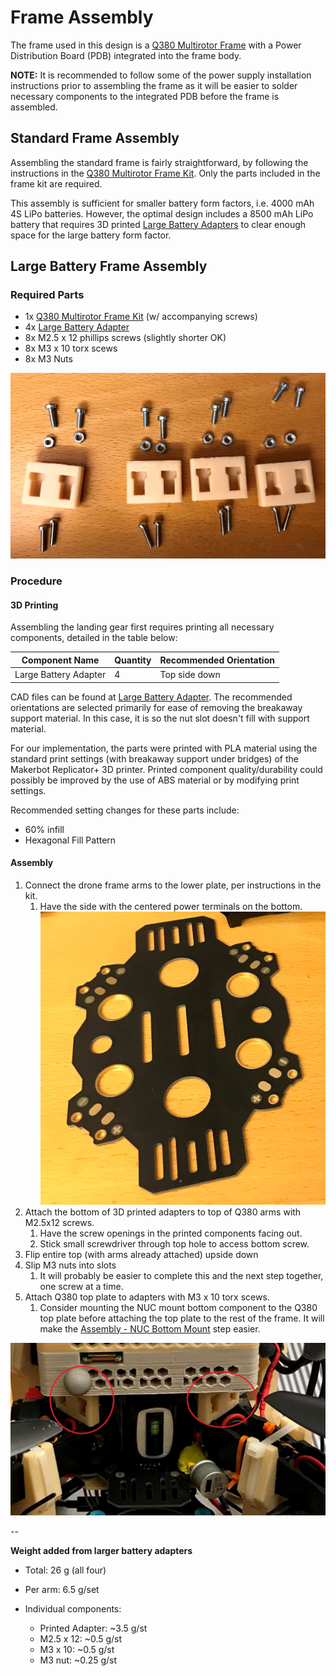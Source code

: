 # Frame Assembly

The frame used in this design is a [Q380 Multirotor Frame](https://www.aliexpress.com/item/32416043953.html)
with a Power Distribution Board (PDB) integrated into
the frame body.

**NOTE:** It is recommended to follow some of the power supply
installation instructions prior to assembling the frame
as it will be easier to solder necessary components to
the integrated PDB before the frame is assembled.

## Standard Frame Assembly

Assembling the standard frame is fairly straightforward,
by following the instructions in the [Q380 Multirotor Frame Kit](https://www.aliexpress.com/item/32416043953.html).
Only the parts included in the frame kit are required.

This assembly is sufficient for smaller battery form
factors, i.e. 4000 mAh 4S LiPo batteries.
However, the optimal design includes a 8500 mAh LiPo
battery that requires 3D printed [Large Battery Adapters](https://drive.google.com/drive/folders/1uap2Yj39mSSUyjF8RAOGZAhPu2N2kLyg?usp=sharing)
to clear enough space for the large battery form factor.

## Large Battery Frame Assembly


### Required Parts

  * 1x [Q380 Multirotor Frame Kit](https://www.aliexpress.com/item/32416043953.html) (w/ accompanying screws)
  * 4x [Large Battery Adapter](https://drive.google.com/drive/folders/1uap2Yj39mSSUyjF8RAOGZAhPu2N2kLyg?usp=sharing)
  * 8x M2.5 x 12 phillips screws (slightly shorter OK)
  * 8x M3 x 10 torx scews
  * 8x M3 Nuts

<kbd>
  <img src="../../img/assembly/large-battery-adpater-uninstalled.jpg">
</kbd>

### Procedure

#### 3D Printing

Assembling the landing gear first requires printing all necessary components, detailed in the table below:

| Component Name                | Quantity | Recommended Orientation |
| --------------                | -------- | ----------------------- |
| Large Battery Adapter         | 4        | Top side down           |

CAD files can be found at [Large Battery Adapter](https://drive.google.com/drive/folders/1uap2Yj39mSSUyjF8RAOGZAhPu2N2kLyg?usp=sharing).
The recommended orientations are selected primarily for
ease of removing the breakaway support material.
In this case, it is so the nut slot doesn't fill with support material.

For our implementation, the parts were printed with PLA material using
the standard print settings (with breakaway support under bridges) of
the Makerbot Replicator+ 3D printer. Printed component quality/durability
could possibly be improved by the use of ABS material or by modifying print settings.

Recommended setting changes for these parts include:

  * 60% infill
  * Hexagonal Fill Pattern

#### Assembly

  1. Connect the drone frame arms to the lower plate, per instructions in the kit.
     1. Have the side with the centered power terminals on the bottom.
        <kbd>
          <img src="../../img/assembly/bottom_plate_underside.jpg">
        </kbd>
  2. Attach the bottom of 3D printed adapters to top of Q380 arms with M2.5x12 screws.
     1. Have the screw openings in the printed components facing out.
     2. Stick small screwdriver through top hole to access bottom screw.
  3. Flip entire top (with arms already attached) upside down
  4. Slip M3 nuts into slots
     1. It will probably be easier to complete this and the next step together, one screw at a time.
  5. Attach Q380 top plate to adapters with M3 x 10 torx scews.
     1. Consider mounting the NUC mount bottom component to the Q380 top plate before
        attaching the top plate to the rest of the frame.
        It will make the [Assembly - NUC Bottom Mount](/assembly/peripherals/#bottom-mount) step easier.

<kbd>
  <img src="../../img/assembly/large-battery-adpater-installed.png">
</kbd>

--

**Weight added from larger battery adapters**

  * Total:		26 	g (all four)
  * Per arm:	6.5	g/set

  * Individual components:
    * Printed Adapter:	~3.5	g/st
    * M2.5 x 12:	~0.5	g/st
    * M3 x 10:	~0.5	g/st
    * M3 nut:		~0.25	g/st